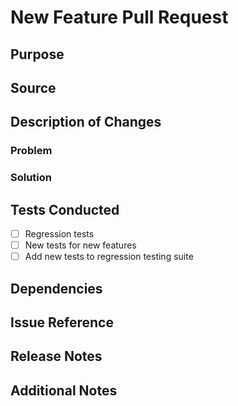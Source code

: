 # New Feature Pull Request

## Purpose
<!-- Briefly describe the purpose of the new feature with a clear and concise statement. -->

## Source
<!-- SOURCE: [Developer's name (affiliation)] -->

## Description of Changes
### Problem
<!-- What problem does this new feature solve? -->

### Solution
<!-- Describe what has been done to implement the new feature. -->

## Tests Conducted
- [ ] Regression tests
- [ ] New tests for new features
- [ ] Add new tests to regression testing suite
<!-- Optionally, add specific tests related to scientific criteria or benchmarks mentioned in the issue template. -->

## Dependencies
<!-- List any dependencies this feature has on other parts of the software or external libraries, as mentioned in the issue template. This includes necessary updates to existing components. -->

## Issue Reference
<!-- ISSUE: Mention any related issue. Fixes # (issue number) -->

## Release Notes
<!-- Include a stand-alone message suitable for inclusion in the next releases. A publication citation is appropriate. Consider mentioning how this feature will enhance the weather model, aligning with the issue description. -->

## Additional Notes
<!-- Any additional notes, resources, or references provided in the issue template that are relevant to the implementation, like links to datasets or tools that will be used or affected. -->
